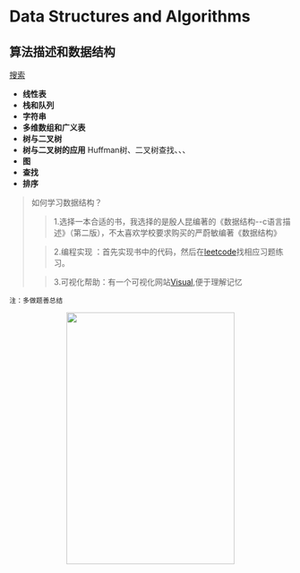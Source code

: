 Data Structures and Algorithms
====
算法描述和数据结构
---- 
[搜索](https://www.google.com.hk/)

- **线性表**  
- **栈和队列**     
- **字符串**
- **多维数组和广义表**
- **树与二叉树**
- **树与二叉树的应用** Huffman树、二叉树查找、、、
- **图**
- **查找**
- **排序** 
>   如何学习数据结构？
>> 1.选择一本合适的书，我选择的是殷人昆编著的《数据结构--c语言描述》（第二版），不太喜欢学校要求购买的严蔚敏编著《数据结构》
>    
>> 2.编程实现 ：首先实现书中的代码，然后在[leetcode](https://leetcode-cn.com)找相应习题练习。
>    
>>  3.可视化帮助：有一个可视化网站[Visual](https://visualgo.net/en),便于理解记忆
```
注：多做题善总结
```
<div align=center><img src="https://timgsa.baidu.com/timg?image&quality=80&size=b9999_10000&sec=1571913986766&di=dd40ebe120dbd02c10a236d5231c00d7&imgtype=0&src=http%3A%2F%2Fb-ssl.duitang.com%2Fuploads%2Fitem%2F201806%2F08%2F20180608105727_ecqko.thumb.700_0.jpg" width="300" height="450" /></div>

